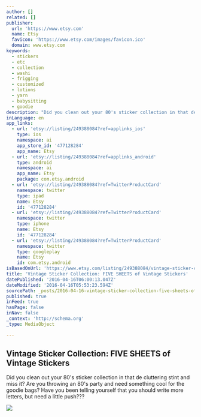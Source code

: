 ```yaml
---
author: []
related: []
publisher:
  url: 'https://www.etsy.com'
  name: Etsy
  favicon: 'https://www.etsy.com/images/favicon.ico'
  domain: www.etsy.com
keywords:
  - stickers
  - etc
  - collection
  - washi
  - frigging
  - customized
  - lotions
  - yarn
  - babysitting
  - goodie
description: "Did you clean out your 80's sticker collection in that de cluttering stint and miss it? Are you throwing an 80's party and need something cool for the goodie bags? Have you been telling yourself that you should write more letters, but need a little push???"
inLanguage: en
app_links:
  - url: 'etsy://listing/249388084?ref=applinks_ios'
    type: ios
    namespace: ai
    app_store_id: '477128284'
    app_name: Etsy
  - url: 'etsy://listing/249388084?ref=applinks_android'
    type: android
    namespace: ai
    app_name: Etsy
    package: com.etsy.android
  - url: 'etsy://listing/249388084?ref=TwitterProductCard'
    namespace: twitter
    type: ipad
    name: Etsy
    id: '477128284'
  - url: 'etsy://listing/249388084?ref=TwitterProductCard'
    namespace: twitter
    type: iphone
    name: Etsy
    id: '477128284'
  - url: 'etsy://listing/249388084?ref=TwitterProductCard'
    namespace: twitter
    type: googleplay
    name: Etsy
    id: com.etsy.android
isBasedOnUrl: 'https://www.etsy.com/listing/249388084/vintage-sticker-collection-five-sheets?ref=featured_listings_row'
title: 'Vintage Sticker Collection: FIVE SHEETS of Vintage Stickers'
datePublished: '2016-04-16T06:00:13.047Z'
dateModified: '2016-04-16T05:53:23.594Z'
sourcePath: _posts/2016-04-16-vintage-sticker-collection-five-sheets-of-vintage-stickers.md
published: true
inFeed: true
hasPage: false
inNav: false
_context: 'http://schema.org'
_type: MediaObject

---
```

<article style=""><h1>Vintage Sticker Collection: FIVE SHEETS of Vintage Stickers</h1><p>Did you clean out your 80's sticker collection in that de cluttering stint and miss it? Are you throwing an 80's party and need something cool for the goodie bags? Have you been telling yourself that you should write more letters, but need a little push???</p><img src="https://img0.etsystatic.com/103/0/8086030/il_570xN.839319778_6ic0.jpg" /></article>